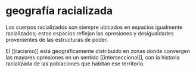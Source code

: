 # geografía racializada
Los cuerpos racializados son siempre ubicados en espacios igualmente racializados; estos espacios reflejan las opresiones y desigualdades provenientes de las estructuras de poder.

El [[racismo]] está geográficamente distribuido en zonas donde convergen las mayores opresiones en un sentido [[interseccional]], con la historia racializada de las poblaciones que habitan ese territorio.

